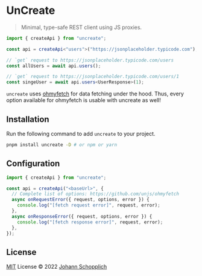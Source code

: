 # UnCreate

> Minimal, type-safe REST client using JS proxies.

```ts
import { createApi } from "uncreate";

const api = createApi<"users">("https://jsonplaceholder.typicode.com");

// `get` request to https://jsonplaceholder.typicode.com/users
const allUsers = await api.users();

// `get` request to https://jsonplaceholder.typicode.com/users/1
const singeUser = await api.users<UserResponse>(1);
```

`uncreate` uses [ohmyfetch](https://github.com/unjs/ohmyfetch) for data fetching under the hood. Thus, every option available for ohmyfetch is usable with uncreate as well!

## Installation

Run the following command to add `uncreate` to your project.

```bash
pnpm install uncreate -D # or npm or yarn
```

## Configuration

```ts
import { createApi } from "uncreate";

const api = createApi("<baseUrl>", {
  // Complete list of options: https://github.com/unjs/ohmyfetch
  async onRequestError({ request, options, error }) {
    console.log("[fetch request error]", request, error);
  },
  async onResponseError({ request, options, error }) {
    console.log("[fetch response error]", request, error);
  },
});
```

## License

[MIT](./LICENSE) License © 2022 [Johann Schopplich](https://github.com/johannschopplich)
